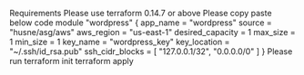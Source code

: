 Requirements
Please use terraform 0.14.7 or above
Please copy paste below code
module "wordpress" {
  app_name         = "wordpress"
  source           = "husne/asg/aws"
  aws_region       = "us-east-1"
  desired_capacity = 1
  max_size         = 1
  min_size         = 1
  key_name         = "wordpress_key"
  key_location     = "~/.ssh/id_rsa.pub"
  ssh_cidr_blocks  = [
    "127.0.0.1/32",
    "0.0.0.0/0"
  ]
}
Please run
terraform init
terraform apply
